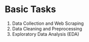 # Basic Tasks

1. Data Collection and Web Scraping
2. Data Cleaning and Preprocessing
3. Exploratory Data Analysis (EDA)
